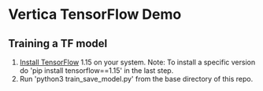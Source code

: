 # Vertica TensorFlow Demo
## Training a TF model
1. [Install TensorFlow](https://www.tensorflow.org/install/pip#virtualenv-install) 1.15 on your system. Note: To install a specific version do 'pip install tensorflow==1.15' in the last step.
2. Run 'python3 train_save_model.py' from the base directory of this repo.
